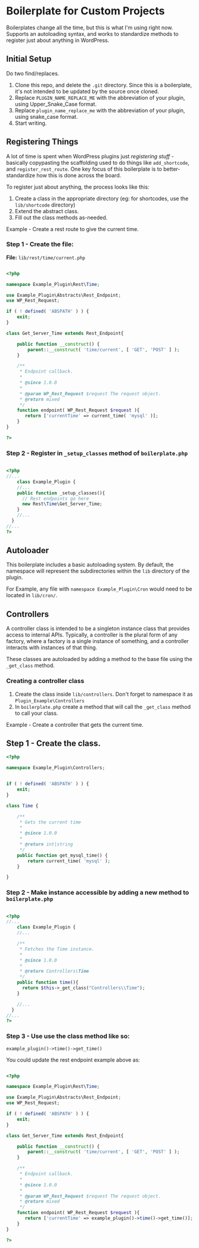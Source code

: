 # Boilerplate for Custom Projects

Boilerplates change all the time, but this is what I'm using right now. Supports an autoloading syntax, and works to standardize methods to register just about anything in WordPress.

## Initial Setup

Do two find/replaces.

1. Clone this repo, and delete the `.git` directory. Since this is a boilerplate, it's not intended to be updated by the source once cloned.
1. Replace `PLUGIN_NAME_REPLACE_ME` with the abbreviation of your plugin, using Upper_Snake_Case format.
1. Replace `plugin_name_replace_me` with the abbreviation of your plugin, using snake_case format.
1. Start writing.

## Registering Things

A lot of time is spent when WordPress plugins just _registering stuff_ - basically copypasting the scaffolding used to do things like `add_shortcode`, and `register_rest_route`. One key focus of this boilerplate is to better-standardize how this is done across the board.

To register just about anything, the process looks like this:

1. Create a class in the appropriate directory (eg: for shortcodes, use the `lib/shortcode` directory)
1. Extend the abstract class.
1. Fill out the class methods as-needed.

Example - Create a rest route to give the current time.

### Step 1 - Create the file:

**File:** `lib/rest/time/current.php`
```php

<?php

namespace Example_Plugin\Rest\Time;

use Example_Plugin\Abstracts\Rest_Endpoint;
use WP_Rest_Request;

if ( ! defined( 'ABSPATH' ) ) {
	exit;
}

class Get_Server_Time extends Rest_Endpoint{

	public function __construct() {
		parent::__construct( 'time/current', [ 'GET', 'POST' ] );
	}

	/**
	 * Endpoint callback.
	 *
	 * @since 1.0.0
	 *
	 * @param WP_Rest_Request $request The request object.
	 * @return mixed
	 */
    function endpoint( WP_Rest_Request $request ){
       return ['currentTime' => current_time( 'mysql' )]; 
    }
}

?>
```

### Step 2 - Register in `_setup_classes` method of `boilerplate.php`

```php

<?php
//...
	class Example_Plugin {
    //...
    public function _setup_classes(){
      // Rest endpoints go here
      new Rest\Time\Get_Server_Time;
    }
    //...
  }
//...
?>
```

## Autoloader

This boilerplate includes a basic autoloading system. By default, the namespace will represent the subdirectories within the `lib` directory of the plugin.

For Example, any file with `namespace Example_Plugin\Cron` would need to be located in `lib/cron/`.

## Controllers

A controller class is intended to be a singleton instance class that provides access to internal APIs. Typically, a controller is the plural form of any factory, where a factory is a single instance of something, and a controller interacts with instances of that thing.

These classes are autoloaded by adding a method to the base file using the `_get_class` method.

### Creating a controller class

1. Create the class inside `lib/controllers`. Don't forget to namespace it as `Plugin_Example\Controllers`
1. In `boilerplate.php` create a method that will call the `_get_class` method to call your class.

Example - Create a controller that gets the current time.

## Step 1 - Create the class.
```php
<?php

namespace Example_Plugin\Controllers;


if ( ! defined( 'ABSPATH' ) ) {
	exit;
}

class Time {

	/**
	 * Gets the current time
	 * 
	 * @since 1.0.0
	 * 
	 * @return int|string
	 */
	public function get_mysql_time() {
		return current_time( 'mysql' );
	}

}
```


### Step 2 - Make instance accessible by adding a new method to `boilerplate.php`

```php

<?php
//...
	class Example_Plugin {
    //...

    /**
     * Fetches the Time instance.
     *
     * @since 1.0.0
     *
     * @return Controllers\Time
     */
    public function time(){
      return $this->_get_class("Controllers\\Time");
    }

    //...
  }
//...
?>
```

### Step 3 - Use use the class method like so:

`example_plugin()->time()->get_time()`

You could update the rest endpoint example above as:

```php

<?php

namespace Example_Plugin\Rest\Time;

use Example_Plugin\Abstracts\Rest_Endpoint;
use WP_Rest_Request;

if ( ! defined( 'ABSPATH' ) ) {
	exit;
}

class Get_Server_Time extends Rest_Endpoint{

	public function __construct() {
		parent::__construct( 'time/current', [ 'GET', 'POST' ] );
	}

	/**
	 * Endpoint callback.
	 *
	 * @since 1.0.0
	 *
	 * @param WP_Rest_Request $request The request object.
	 * @return mixed
	 */
    function endpoint( WP_Rest_Request $request ){
       return ['currentTime' => example_plugin()->time()->get_time()]; 
    }
}

?>
```